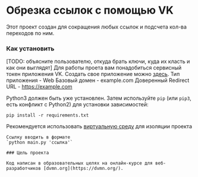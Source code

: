 # Обрезка ссылок с помощью VK

Этот проект создан для сокращения любых ссылок и подсчета кол-ва переходов по ним.

### Как установить

[TODO: объясните пользователю, откуда брать ключи, куда их класть и как они выглядят]
Для работы проета вам понадобиться cервисный токен приложения VK.
Создать свое приложение можно [здесь](https://id.vk.com/about/business/go/docs/ru/vkid/latest/vk-id/connection/create-application).
    Тип приложения - Web
    Базовый домен - example.com
    Доверенный Redirect URL - https://example.com

Python3 должен быть уже установлен. 
Затем используйте `pip` (или `pip3`, есть конфликт с Python2) для установки зависимостей:
```
pip install -r requirements.txt
```
Рекомендуется использовать [виртуальную среду](https://timeweb.cloud/tutorials/python/kak-sozdat-virtualnoe-okruzhenie) для изоляции проекта
```
Ссылку вводить в формате 
`python main.py 'ссылка'`

### Цель проекта

Код написан в образовательных целях на онлайн-курсе для веб-разработчиков [dvmn.org](https://dvmn.org/).